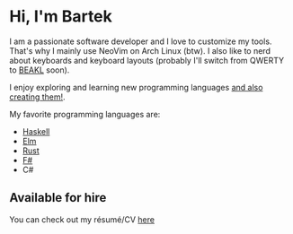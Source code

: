 # Hi, I'm Bartek

I am a passionate software developer and I love to customize my tools.
That's why I mainly use NeoVim on Arch Linux (btw).
I also like to nerd about keyboards and keyboard layouts
(probably I'll switch from QWERTY to [BEAKL](https://ieants.cc/beakl/) soon).

I enjoy exploring and learning new programming languages [and also creating them!](https://github.com/bartoszluka/seal).

My favorite programming languages are:

- [Haskell](https://www.haskell.org/)
- [Elm](https://elm-lang.org/)
- [Rust](https://www.rust-lang.org/)
- [F#](https://fsharp.org/)
- C#

## Available for hire

You can check out my résumé/CV [here](https://github.com/bartoszluka/cv)
